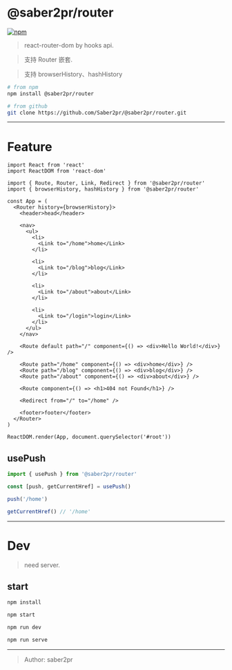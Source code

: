 # @saber2pr/router

[![npm](https://img.shields.io/npm/v/@saber2pr/router.svg?color=blue)](https://www.npmjs.com/package/@saber2pr/router)

> react-router-dom by hooks api.

> 支持 Router 嵌套.

> 支持 browserHistory、hashHistory

```bash
# from npm
npm install @saber2pr/router

# from github
git clone https://github.com/Saber2pr/@saber2pr/router.git
```

---

# Feature

```tsx
import React from 'react'
import ReactDOM from 'react-dom'

import { Route, Router, Link, Redirect } from '@saber2pr/router'
import { browserHistory, hashHistory } from '@saber2pr/router'

const App = (
  <Router history={browserHistory}>
    <header>head</header>

    <nav>
      <ul>
        <li>
          <Link to="/home">home</Link>
        </li>

        <li>
          <Link to="/blog">blog</Link>
        </li>

        <li>
          <Link to="/about">about</Link>
        </li>

        <li>
          <Link to="/login">login</Link>
        </li>
      </ul>
    </nav>

    <Route default path="/" component={() => <div>Hello World!</div>} />

    <Route path="/home" component={() => <div>home</div>} />
    <Route path="/blog" component={() => <div>blog</div>} />
    <Route path="/about" component={() => <div>about</div>} />

    <Route component={() => <h1>404 not Found</h1>} />

    <Redirect from="/" to="/home" />

    <footer>footer</footer>
  </Router>
)

ReactDOM.render(App, document.querySelector('#root'))
```

## usePush

```ts
import { usePush } from '@saber2pr/router'

const [push, getCurrentHref] = usePush()

push('/home')

getCurrentHref() // '/home'
```

---

# Dev

> need server.

## start

```bash
npm install
```

```bash
npm start

npm run dev

npm run serve

```

---

> Author: saber2pr
